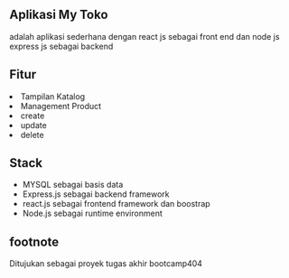 <h2>Aplikasi My Toko</h2>
<p>adalah aplikasi sederhana dengan react js sebagai front end dan node js express js sebagai backend</p>

<h2>Fitur</h2>
<li>Tampilan Katalog</li>
<li>Management Product </li>
<li>create</li>
<li>update</li>
<li>delete</li>

<h2>Stack</h2>
<ul>
 <li>MYSQL sebagai basis data</li>
 <li>Express.js sebagai backend framework</li>
 <li>react.js sebagai frontend framework dan boostrap</li>
 <li>Node.js sebagai runtime environment</li>
</ul>

<h2>footnote</h2>
<p>Ditujukan sebagai proyek tugas akhir bootcamp404</p>
